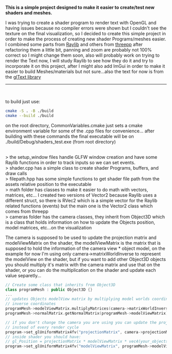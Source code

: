 **This is a simple project designed to make it easier to create/test new shaders and meshes.**

I was trying to create a shader program to render text with OpenGL and having issues because no compiler errors were shown but I couldn't see the texture on the final visualization,
so I decided to create this simple project in order to make the process of creating new shader Programs/meshes easier.
<br>
I combined some parts from [Raylib](https://github.com/raysan5/raylib) and others from [threepp](https://github.com/markaren/threepp) after refactoring them a little bit,
panning and zoom are probably not 100% correct so I might change them soon, also will probably work on trying to render the Text now, I will study Raylib to see how they do it
and try to incorporate it on this project, after I might also add ImGui in order to make it easier to build Meshes/materials but not sure...also the text for now is from the
[glText library](https://github.com/vallentin/glText)

---

<br>

to build just use:
```bash
cmake -S . -B ./build
cmake --build ./build
```
on the root directory, CommonVariables.cmake just sets a cmake environment variable for some of the .cpp files for convenience...
after building with these commands the final executable will be on ./build/Debug/shaders_test.exe (from root directory)

<br>
> the setup_window files handle GLFW window creation and have some Raylib functions in order to track inputs so we can set events.
<br>
> shader.cpp has a simple class to create shader Programs, buffers, and draw calls
<br>
> filepath.hpp has some simple functions to get shader file path from the assets relative position to the executable
<br>
> math folder has classes to make it easier to do math with vectors, matrices, etc... I created two versions of Vector2 because Raylib uses a different struct,
  so there is RVec2 which is a simple vector for the Raylib related functions (events) but the main one is the Vector2 class which comes from threepp
<br>
> cameras folder has the camera classes, they inherit from Object3D which is a class that holds information on how to update the Objects position, model matrices, etc...on the visualization

<br>

The camera is supposed to be used to update the projection matrix and modelViewMatrix on the shader, the modelViewMatrix is the matrix that is supposed to hold the information
of the camera view * object model, on the example for now I'm using only camera->matrixWorldInverse to represent the modelView on the shader, but if you want to add other
Object3D objects you should multiply it's matrix with the camera matrix and use that on the shader, or you can do the multiplication on the shader and update each value separetly...

```cpp
// Create some class that inherits from Object3D
class programMesh : public Object3D {}
...
// updates Objects modelView matrix by multiplying model worlds coordinate with matrix world
// inverse coordinates
programMesh->modelViewMatrix.multiplyMatrices(camera->matrixWorldInverse, *programMesh->matrixWorld);
programMesh->normalMatrix.getNormalMatrix(programMesh->modelViewMatrix);

// if you don't change the camera you are using you can update the projection only once 
// instead of every render cycle
program->set_glUniformMatrix4fv("projectionMatrix", camera->projectionMatrix);
// inside shader you should have:
// gl_Position = projectionMatrix * modelViewMatrix * vec4(your_objects_local_point_position, 1);
program->set_glUniformMatrix4fv("modelViewMatrix", programMesh->modelViewMatrix);
```
